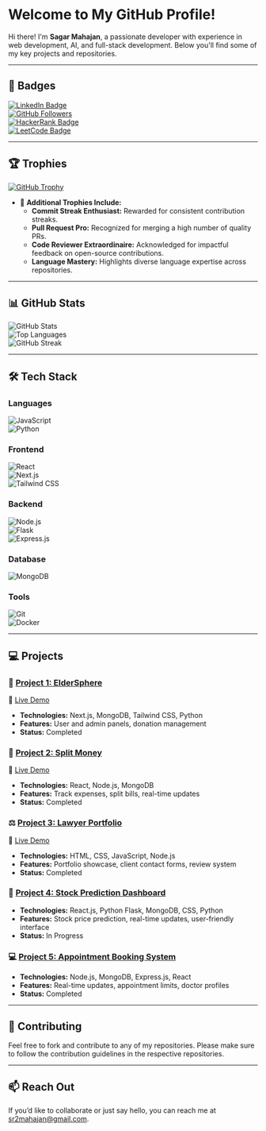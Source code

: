 # Welcome to My GitHub Profile!

Hi there! I'm **Sagar Mahajan**, a passionate developer with experience in web development, AI, and full-stack development. Below you'll find some of my key projects and repositories.

---

## 🚀 Badges
[![LinkedIn Badge](https://img.shields.io/badge/LinkedIn-Connect-blue?style=flat&logo=linkedin)](https://www.linkedin.com/in/sagar-mahajan)  
[![GitHub Followers](https://img.shields.io/github/followers/fncreator22?style=social)](https://github.com/fncreator22)  
[![HackerRank Badge](https://img.shields.io/badge/HackerRank-Sagar%20Mahajan-green)](https://www.hackerrank.com/fncreator22)  
[![LeetCode Badge](https://img.shields.io/badge/LeetCode-Sagar%20Mahajan-orange)](https://leetcode.com/fncreator22)

---

## 🏆 Trophies
[![GitHub Trophy](https://github-profile-trophy.vercel.app/?username=fncreator22&theme=gruvbox&no-frame=true&column=6&margin-w=15)](https://github.com/ryo-ma/github-profile-trophy)  
- 🌟 **Additional Trophies Include:**
  - **Commit Streak Enthusiast:** Rewarded for consistent contribution streaks.  
  - **Pull Request Pro:** Recognized for merging a high number of quality PRs.  
  - **Code Reviewer Extraordinaire:** Acknowledged for impactful feedback on open-source contributions.  
  - **Language Mastery:** Highlights diverse language expertise across repositories.  

---

## 📊 GitHub Stats
![GitHub Stats](https://github-readme-stats.vercel.app/api?username=fncreator22&show_icons=true&theme=radical&hide_border=true)  
![Top Languages](https://github-readme-stats.vercel.app/api/top-langs/?username=fncreator22&layout=compact&theme=radical&hide_border=true)  
![GitHub Streak](https://streak-stats.demolab.com?user=fncreator22&theme=radical&hide_border=true)

---

## 🛠️ Tech Stack
### Languages
![JavaScript](https://img.shields.io/badge/JavaScript-323330?style=flat&logo=javascript&logoColor=F7DF1E)  
![Python](https://img.shields.io/badge/Python-3670A0?style=flat&logo=python&logoColor=ffdd54)  

### Frontend
![React](https://img.shields.io/badge/React-20232A?style=flat&logo=react&logoColor=61DAFB)  
![Next.js](https://img.shields.io/badge/Next.js-000000?style=flat&logo=nextdotjs&logoColor=white)  
![Tailwind CSS](https://img.shields.io/badge/Tailwind_CSS-38B2AC?style=flat&logo=tailwind-css&logoColor=white)  

### Backend
![Node.js](https://img.shields.io/badge/Node.js-43853D?style=flat&logo=node-dot-js&logoColor=white)  
![Flask](https://img.shields.io/badge/Flask-000000?style=flat&logo=flask&logoColor=white)  
![Express.js](https://img.shields.io/badge/Express.js-404D59?style=flat&logo=express&logoColor=white)  

### Database
![MongoDB](https://img.shields.io/badge/MongoDB-4EA94B?style=flat&logo=mongodb&logoColor=white)  

### Tools
![Git](https://img.shields.io/badge/Git-F05032?style=flat&logo=git&logoColor=white)  
![Docker](https://img.shields.io/badge/Docker-2496ED?style=flat&logo=docker&logoColor=white)

---

## 💻 Projects
### 📱 [Project 1: ElderSphere](https://github.com/fncreator22/project2)  
🔗 [Live Demo](https://old-age-home-management-system.vercel.app/)  
- **Technologies:** Next.js, MongoDB, Tailwind CSS, Python  
- **Features:** User and admin panels, donation management  
- **Status:** Completed  

### 💸 [Project 2: Split Money](https://github.com/fncreator22/split-money)  
🔗 [Live Demo](https://split-money-app.netlify.app)  
- **Technologies:** React, Node.js, MongoDB  
- **Features:** Track expenses, split bills, real-time updates  
- **Status:** Completed  

### ⚖️ [Project 3: Lawyer Portfolio](https://github.com/fncreator22/lawyer-portfolio)  
🔗 [Live Demo](https://professional-lawyer-portfolio-website.netlify.app/)  
- **Technologies:** HTML, CSS, JavaScript, Node.js  
- **Features:** Portfolio showcase, client contact forms, review system  
- **Status:** Completed  

### 🚀 [Project 4: Stock Prediction Dashboard](https://github.com/fncreator22/project1)  
- **Technologies:** React.js, Python Flask, MongoDB, CSS, Python  
- **Features:** Stock price prediction, real-time updates, user-friendly interface  
- **Status:** In Progress  

### 💻 [Project 5: Appointment Booking System](https://github.com/fncreator22/project3)  
- **Technologies:** Node.js, MongoDB, Express.js, React  
- **Features:** Real-time updates, appointment limits, doctor profiles  
- **Status:** Completed  

---

## 🤝 Contributing
Feel free to fork and contribute to any of my repositories. Please make sure to follow the contribution guidelines in the respective repositories.

---

## 📫 Reach Out
If you’d like to collaborate or just say hello, you can reach me at [sr2mahajan@gmail.com](mailto:sr2mahajan@gmail.com).
